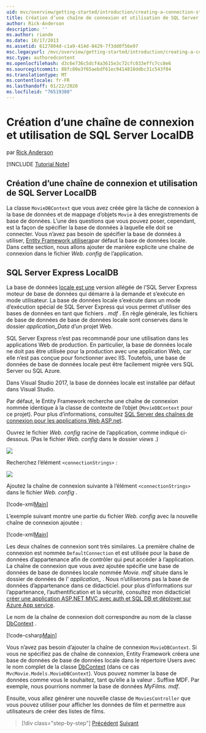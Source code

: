 ```yaml
---
uid: mvc/overview/getting-started/introduction/creating-a-connection-string
title: Création d’une chaîne de connexion et utilisation de SQL Server base de données locale | Microsoft Docs
author: Rick-Anderson
description: ''
ms.author: riande
ms.date: 10/17/2013
ms.assetid: 6127804d-c1a9-414d-8429-7f3dd0f56e97
msc.legacyurl: /mvc/overview/getting-started/introduction/creating-a-connection-string
msc.type: authoredcontent
ms.openlocfilehash: d3c6e736c5dcf4a3615e3c72cfc033effc7cc8e6
ms.sourcegitcommit: 88fc80e3f65aebdf61ec9414810ddbc31c543f04
ms.translationtype: MT
ms.contentlocale: fr-FR
ms.lasthandoff: 01/22/2020
ms.locfileid: "76519308"
---
```

# <a name="creating-a-connection-string-and-working-with-sql-server-localdb"></a>Création d’une chaîne de connexion et utilisation de SQL Server LocalDB

par [Rick Anderson]((https://twitter.com/RickAndMSFT))

[!INCLUDE [Tutorial Note](index.md)]

## <a name="creating-a-connection-string-and-working-with-sql-server-localdb"></a>Création d’une chaîne de connexion et utilisation de SQL Server LocalDB

La classe `MovieDBContext` que vous avez créée gère la tâche de connexion à la base de données et de mappage d’objets `Movie` à des enregistrements de base de données. L’une des questions que vous pouvez poser, cependant, est la façon de spécifier la base de données à laquelle elle doit se connecter. Vous n’avez pas besoin de spécifier la base de données à utiliser, [Entity Framework utilisera](https://docs.microsoft.com/sql/database-engine/configure-windows/sql-server-2016-express-localdb)par défaut la base de données locale. Dans cette section, nous allons ajouter de manière explicite une chaîne de connexion dans le fichier *Web. config* de l’application.

## <a name="sql-server-express-localdb"></a>SQL Server Express LocalDB

La base de données [locale est une](https://docs.microsoft.com/sql/database-engine/configure-windows/sql-server-2016-express-localdb) version allégée de l’SQL Server Express moteur de base de données qui démarre à la demande et s’exécute en mode utilisateur. La base de données locale s’exécute dans un mode d’exécution spécial de SQL Server Express qui vous permet d’utiliser des bases de données en tant que fichiers *. mdf* . En règle générale, les fichiers de base de données de base de données locale sont conservés dans le dossier *application\_Data* d’un projet Web.

SQL Server Express n’est pas recommandé pour une utilisation dans les applications Web de production. En particulier, la base de données locale ne doit pas être utilisée pour la production avec une application Web, car elle n’est pas conçue pour fonctionner avec IIS. Toutefois, une base de données de base de données locale peut être facilement migrée vers SQL Server ou SQL Azure.

Dans Visual Studio 2017, la base de données locale est installée par défaut dans Visual Studio.

Par défaut, le Entity Framework recherche une chaîne de connexion nommée identique à la classe de contexte de l’objet (`MovieDBContext` pour ce projet). Pour plus d’informations, consultez [SQL Server des chaînes de connexion pour les applications Web ASP.net](https://msdn.microsoft.com/library/jj653752.aspx).

Ouvrez le fichier *Web. config* racine de l’application, comme indiqué ci-dessous. (Pas le fichier *Web. config* dans le dossier *views* .)

![](creating-a-connection-string/_static/image1.png)

Recherchez l’élément `<connectionStrings>` :

![](creating-a-connection-string/_static/image2.png)

Ajoutez la chaîne de connexion suivante à l’élément `<connectionStrings>` dans le fichier *Web. config* .

[!code-xml[Main](creating-a-connection-string/samples/sample1.xml)]

L’exemple suivant montre une partie du fichier *Web. config* avec la nouvelle chaîne de connexion ajoutée :

[!code-xml[Main](creating-a-connection-string/samples/sample2.xml)]

Les deux chaînes de connexion sont très similaires. La première chaîne de connexion est nommée `DefaultConnection` et est utilisée pour la base de données d’appartenance afin de contrôler qui peut accéder à l’application. La chaîne de connexion que vous avez ajoutée spécifie une base de données de base de données locale nommée *Movie. mdf* située dans le dossier de données de l' *application\_* . Nous n’utiliserons pas la base de données d’appartenance dans ce didacticiel. pour plus d’informations sur l’appartenance, l’authentification et la sécurité, consultez mon didacticiel [créer une application ASP.NET MVC avec auth et SQL DB et déployer sur Azure App service](https://docs.microsoft.com/aspnet/core/security/authorization/secure-data).

Le nom de la chaîne de connexion doit correspondre au nom de la classe [DbContext](https://msdn.microsoft.com/library/system.data.entity.dbcontext(v=vs.103).aspx) .

[!code-csharp[Main](creating-a-connection-string/samples/sample3.cs?highlight=15)]

Vous n’avez pas besoin d’ajouter la chaîne de connexion `MovieDBContext`. Si vous ne spécifiez pas de chaîne de connexion, Entity Framework créera une base de données de base de données locale dans le répertoire Users avec le nom complet de la classe [DbContext](https://msdn.microsoft.com/library/system.data.entity.dbcontext(v=vs.103).aspx) (dans ce cas `MvcMovie.Models.MovieDBContext`). Vous pouvez nommer la base de données comme vous le souhaitez, tant qu’elle a la valeur *.* Suffixe MDF. Par exemple, nous pourrions nommer la base de données *MyFilms. mdf*.

Ensuite, vous allez générer une nouvelle classe de `MoviesController` que vous pouvez utiliser pour afficher les données de film et permettre aux utilisateurs de créer des listes de films.

> [!div class="step-by-step"]
> [Précédent](adding-a-model.md)
> [Suivant](accessing-your-models-data-from-a-controller.md)
